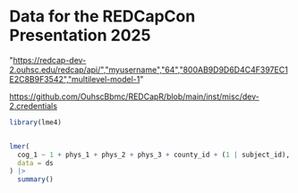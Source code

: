 Data for the REDCapCon Presentation  2025
=============

"https://redcap-dev-2.ouhsc.edu/redcap/api/","myusername","64","800AB9D9D6D4C4F397EC1E2C8B9F3542","multilevel-model-1"

<https://github.com/OuhscBbmc/REDCapR/blob/main/inst/misc/dev-2.credentials>


```r
library(lme4)


lmer(
  cog_1 ~ 1 + phys_1 + phys_2 + phys_3 + county_id + (1 | subject_id),
  data = ds
) |>
  summary()
```
